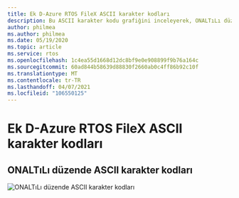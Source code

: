 ```yaml
---
title: Ek D-Azure RTOS FileX ASCII karakter kodları
description: Bu ASCII karakter kodu grafiğini inceleyerek, ONALTıLı düzende Azure RTOS FileX karakter kodları hakkında bilgi edinin.
author: philmea
ms.author: philmea
ms.date: 05/19/2020
ms.topic: article
ms.service: rtos
ms.openlocfilehash: 1c4ea55d1668d12dc8bf9e0e908899f9b76a164c
ms.sourcegitcommit: 60ad844b58639d88830f2660ab0c4ff86b92c10f
ms.translationtype: MT
ms.contentlocale: tr-TR
ms.lasthandoff: 04/07/2021
ms.locfileid: "106550125"
---
```

# <a name="appendix-d---azure-rtos-filex-ascii-character-codes"></a>Ek D-Azure RTOS FileX ASCII karakter kodları

## <a name="ascii-character-codes-in-hex"></a>**ONALTıLı düzende ASCII karakter kodları**

![ONALTıLı düzende ASCII karakter kodları](./media/user-guide/ascii-character-codes-hex.png)
